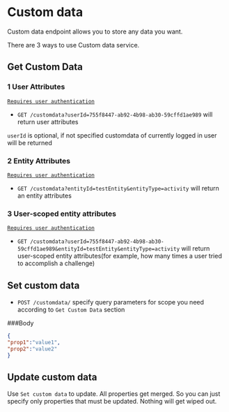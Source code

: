 # Custom data

Custom data endpoint allows you to store any data you want.

There are 3 ways to use Custom data service.


## Get Custom Data

### 1 User Attributes 
[`Requires user authentication`](https://github.com/funkyOne/fortyTwo.Docs/blob/master/Authentication.md#specifying-user-session-data)
* `GET /customdata?userId=755f8447-ab92-4b98-ab30-59cffd1ae989` will return user attributes

`userId` is optional, if not specified customdata of currently logged in user will be returned

### 2 Entity Attributes 
[`Requires user authentication`](https://github.com/funkyOne/fortyTwo.Docs/blob/master/Authentication.md#specifying-user-session-data)
* `GET /customdata?entityId=testEntity&entityType=activity` will return an entity attributes

### 3 User-scoped entity attributes
[`Requires user authentication`](https://github.com/funkyOne/fortyTwo.Docs/blob/master/Authentication.md#specifying-user-session-data)
* `GET /customdata?userId=755f8447-ab92-4b98-ab30-59cffd1ae989&entityId=testEntity&entityType=activity` will return user-scoped entity attributes(for example, how many times a user tried to accomplish a challenge)


## Set custom data
* `POST /customdata/`
specify query parameters for scope you need according to `Get Custom Data` section

###Body
```json
{
"prop1":"value1",
"prop2":"value2"
}
```

## Update custom data
Use `Set custom data` to update. All properties get merged. So you can just specify only properties that must be updated. Nothing will get wiped out.
